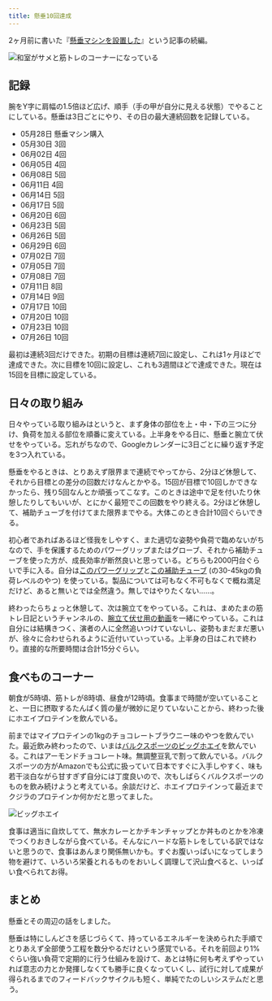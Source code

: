 ```yaml
---
title: 懸垂10回達成
---
```

2ヶ月前に書いた『[懸垂マシンを設置した](https://r7kamura.com/articles/2022-05-28-chinning-machine-st115)』という記事の続編。

![](https://lh3.googleusercontent.com/docs/ADP-6oHlsS5WCLCVgNhLq41mNgq2U3THRd9V6zqYgqknYmjPorOsoZWm4NpeEftRVcmHk7FQkffGppfqiFDqDrKZ3nIefb9JuAsnXrE54gfp2RZMZV4by_yxWodNJir6iK9HyY_eey806YUonlX-xBjJKiLTvV4asVOiyI0qPpHqdNo-NX5ccoDrhGXutXobrg91I9VaV_42vVdJLn6PDtoc_dtFksldQfq0BaonVbuRBvoUilqzVgkPyTg2KN8itz2PxjXZiRcPyS9O41ZLgnnrbDV8NkRjjkGQuYygYJuk9xBOIIWcu7o7rqbPTSSCwGy8D-QFZowu6EHZiFeRzYvS_4InBb-1U7bLrGfU-QGhMdNvaOe6TLBTAOqbANTtPezo00zrIUAGxIwt4eDAycIrH7aFmG0-pNpzwkltrufGtoWLeUvs5gQ8UnS2OxedC9c1MsDScywgVS6VUlTbhG1wMmGHtYg74HLemvWgukoc6W3ORBpJVE0QAWygUe8O0xVXif7Nv5kHc5ar80JZqMEXYVas5fpwWLevD8H7vrfVWxvSzT9Ke5Om-Y-xqHbWBQLpjnk5vIce0iCbyacwgnYqeH8q6dkpQi2PL2OUihh9viHNAYEQKqtpBYVDF0O_aCwbtZsEQpmGAJx9XxIFwkYIQklmpXCocHBvZBPwczfWrRWZWHJyijYNoQsKZVHHCQX_kjZ5lJpzZ7JgRjq7SQzfMBez6F4ezm-IcDiymq8rdCMcwkMu_mGvjZhd27VOIW_xJKhXm_36BlDuTzOu3OvW9woFCYWk3ljO4_3GonAW5KTyEZ5ejI5aI3XMviWinWQ9_IQr-14DqQ1BSmXHVZzwK2E6-6faDbhcY56MM-Y2RwxGDaLL-izZlM0OJ2VHVQJNw7XICENS2ralXHwhwIbcE8GM_6ts_PZKx-uETqfcNSdUjC2bna6JxHTwIQJ6_UP81qJ6wRUShLZZduxb1UvOhdyaItUOKwnw6cQ7Gq47VUP9LdMzjjlnk3GYtjpkTZrJxNuZELpaaTaweODsBpeKj4dF-t-MW-sLyS_jeccwJHKAaN0NeiUwInkmEK543zG6VNh3ZXRYvDlHInY8IOQh0qmDIp_W7lTiJWmpVAFN2u6HkmljOG-_jx0Wr9zciIdycr49AB8a8X3rMP9M7Dz5-EMd65-F7zxOOAgXe-oS75gThXMbGMWxJlW2IfPadM5-7bNR-a1TZxVKNzrywiBx5_4XvPG7Ws0XC4woBXS7tGplriXpYQ "和室がサメと筋トレのコーナーになっている")

記録
--

腕をY字に肩幅の1.5倍ほど広げ、順手（手の甲が自分に見える状態）でやることにしている。懸垂は3日ごとにやり、その日の最大連続回数を記録している。

*   05月28日 懸垂マシン購入
*   05月30日 3回
*   06月02日 4回
*   06月05日 4回
*   06月08日 5回
*   06月11日 4回
*   06月14日 5回
*   06月17日 5回
*   06月20日 6回
*   06月23日 5回
*   06月26日 5回
*   06月29日 6回
*   07月02日 7回
*   07月05日 7回
*   07月08日 7回
*   07月11日 8回
*   07月14日 9回
*   07月17日 10回
*   07月20日 10回
*   07月23日 10回
*   07月26日 10回

最初は連続3回だけできた。初期の目標は連続7回に設定し、これは1ヶ月ほどで達成できた。次に目標を10回に設定し、これも3週間ほどで達成できた。現在は15回を目標に設定している。

日々の取り組み
-------

日々やっている取り組みはというと、まず身体の部位を上・中・下の三つに分け、負荷を加える部位を順番に変えている。上半身をやる日に、懸垂と腕立て伏せをやっている。忘れがちなので、Googleカレンダーに3日ごとに繰り返す予定を3つ入れている。

懸垂をやるときは、とりあえず限界まで連続でやってから、2分ほど休憩して、それから目標との差分の回数だけなんとかやる。15回が目標で10回しかできなかったら、残り5回なんとか頑張ってこなす。このときは途中で足を付いたり休憩したりしてもいいが、とにかく最短でこの回数をやり終える。2分ほど休憩して、補助チューブを付けてまた限界までやる。大体このとき合計10回ぐらいできる。

初心者であればあるほど怪我をしやすく、また適切な姿勢や負荷で臨めないがちなので、手を保護するためのパワーグリップまたはグローブ、それから補助チューブを使った方が、成長効率が断然良いと思っている。どちらも2000円台ぐらいで手に入る。自分は[このパワーグリップ](https://www.amazon.co.jp/dp/B07SN3K6QY)と[この補助チューブ](https://www.amazon.co.jp/dp/B08J3RLXRD) (の30-45kgの負荷レベルのやつ) を使っている。製品については可もなく不可もなくで概ね満足だけど、あると無いとでは全然違う。無しではやりたくない……。

終わったらちょっと休憩して、次は腕立てをやっている。これは、まめたまの筋トレ日記というチャンネルの、[腕立て伏せ用の動画](https://www.youtube.com/watch?v=AL6KJ4gPx0c&list=PLJWXeNPGozjtVGumqcAacWnJxX7YsNo4e&index=3&ab_channel=%E3%81%BE%E3%82%81%E3%81%9F%E3%81%BE%E3%81%AE%E7%AD%8B%E3%83%88%E3%83%AC%E6%97%A5%E8%A8%98)を一緒にやっている。これは自分には結構きつく、演者の人に全然追いつけていないし、姿勢もまだまだ悪いが、徐々に合わせられるように近付いていっている。上半身の日はこれで終わり。直接的な所要時間は合計15分ぐらい。

食べものコーナー
--------

朝食が5時頃、筋トレが8時頃、昼食が12時頃。食事まで時間が空いていることと、一日に摂取するたんぱく質の量が微妙に足りていないことから、終わった後にホエイプロテインを飲んでいる。

前まではマイプロテインの1kgのチョコレートブラウニー味のやつを飲んでいた。最近飲み終わったので、いまは[バルクスポーツのビッグホエイ](https://www.amazon.co.jp/dp/B086JSPKT3)を飲んでいる。これはアーモンドチョコレート味。無調整豆乳で割って飲んでいる。バルクスポーツの方がAmazonでも公式に扱っていて日本ですぐに入手しやすく、味も若干淡白ながら甘すぎず自分には丁度良いので、次もしばらくバルクスポーツのものを飲み続けようと考えている。余談だけど、ホエイプロテインって最近までクジラのプロテインか何かだと思ってました。

![](https://lh3.googleusercontent.com/docs/ADP-6oHw7zUvBH-gBPjnFYAf_0nE-dVRaKrjr0j9wXUht1jdJIw7vJaarX2zsmaeBxtnx7wKukeUgUDu-BLAU1XPH_pZrdB-aTGSJgP_LBOfO-ZE7CL22dktp8Px2PnYrgKKgcL52-QfzlXvNQc0a7vZEQT4jU6k-3LMPf1y1LMiKQRdliMgzslQRkxgEQJCCey-EsbcXzrjztJqR-JCgTxDG-nviLwGyqDk4XkjnZSv9httyRCnWPUzQEcUpINkjp35jaIO6U6UgZYScJQho4lalfwETkRjxUC6zEjAdJtTQ42joHJtf2PaprXVYf6yRDRTmswXFWTpQNruXe5ugxzrZeVedJwr45QZN-kzZ1Dwqi_2C9HCcYtugtJYd0_FYWuqwy50Jmj0_8_pK5T0Z-PZLvwb3rqrmCskBdFKrasuQ8Shz36gAovZqFb5qBXTQpOBDyDq62CXOOSFwYs4RhNaP5QE3mwWG3tjCh_CreI8gWBIo6qOg41bFBD6aS1Vgnv5mVOtFCNyIshQJLvsDG61YmmyZm7Kn8Rj-NDZZDYt3EYbThaKT6aAe1_LImRbiG6DK6-vyGA9hm2HN24Wqu7ybK5eVbqR7I_sg6yoAoS4pgCIbdwquNNAz40pPtfetsjL2cl5w8duwtxDqLJjLTOd5sOiDGW77WYq9LfyjNeAI-1XX70xbqfwnEcFTYheHyOvSpa8vgVRr2AnMa4nMshIS909t3bUApMNpY3aZDYPCHxJaNt9I3S7PYR7HB_PnGcsX5kbyMvZYx_4vh2MwJyOcg6bkBLplY0BhanIeVwQqPRmsfiUvsE6EgrSH5OkjzH-Q_rE0QYyBoeXrrH8gyKfk2M1u9Us1esZkcHOKdYiTGvMPx03G_95MlQibsZSE52VLTZCM9_ZGHVZvJVn3uA6pFqEvIhFRftlNj6ENx4rsUIjjGhow6UHFL0MHqcqmZsOnkWrhpRIiSl_6D92z3WyJDaa2QjnNL61NjbOE2GCd-pH0R21ldVyrYqP9xt6-fRKqxPQBXZR70wQETDYHMAPG_Owm0gCMOCQ6RLRITR0faon6cOlc31LX8qZzaUA73OgRP73ldaeMUJ6TSYTr1XKJ-XSDmGdDPIFkpJcvcnsKp1b-oW8LTxwnwvv5Snd5uFeQJmonqhGC1Dg-jYuH2lkPgXtgLo3_j2YYlKiOdg4lqwHPwczVejtk7VdmSO9n9LoW2h6RyWYy7vvzsCSFUXvqZBsI4gYuWPcjahFsoJIihuL6ik0EA "ビッグホエイ")

食事は適当に自炊してて、無水カレーとかチキンチャップとか丼ものとかを冷凍でつくりおきしながら食べている。そんなにハードな筋トレをしている訳ではないと思うので、食事はあんまり関係無いかも。すぐお腹いっぱいになってしまう物を避けて、いろいろ栄養とれるものをおいしく調理して沢山食べると、いっぱい食べられてお得。

まとめ
---

懸垂とその周辺の話をしました。

懸垂は特にしんどさを感じづらくて、持っているエネルギーを決められた手順でとりあえず全部使う工程を数分やるだけという感覚でいる。それを前回より1%ぐらい強い負荷で定期的に行う仕組みを設けて、あとは特に何も考えずやっていれば意志の力とか発揮しなくても勝手に良くなっていくし、試行に対して成果が得られるまでのフィードバックサイクルも短く、単純でたのしいシステムだと思う。
